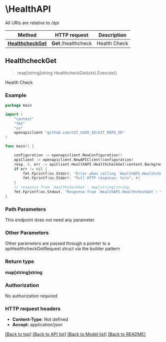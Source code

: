 # \HealthAPI

All URIs are relative to */api*

Method | HTTP request | Description
------------- | ------------- | -------------
[**HealthcheckGet**](HealthAPI.md#HealthcheckGet) | **Get** /healthcheck | Health Check



## HealthcheckGet

> map[string]string HealthcheckGet(ctx).Execute()

Health Check



### Example

```go
package main

import (
	"context"
	"fmt"
	"os"
	openapiclient "github.com/GIT_USER_ID/GIT_REPO_ID"
)

func main() {

	configuration := openapiclient.NewConfiguration()
	apiClient := openapiclient.NewAPIClient(configuration)
	resp, r, err := apiClient.HealthAPI.HealthcheckGet(context.Background()).Execute()
	if err != nil {
		fmt.Fprintf(os.Stderr, "Error when calling `HealthAPI.HealthcheckGet``: %v\n", err)
		fmt.Fprintf(os.Stderr, "Full HTTP response: %v\n", r)
	}
	// response from `HealthcheckGet`: map[string]string
	fmt.Fprintf(os.Stdout, "Response from `HealthAPI.HealthcheckGet`: %v\n", resp)
}
```

### Path Parameters

This endpoint does not need any parameter.

### Other Parameters

Other parameters are passed through a pointer to a apiHealthcheckGetRequest struct via the builder pattern


### Return type

**map[string]string**

### Authorization

No authorization required

### HTTP request headers

- **Content-Type**: Not defined
- **Accept**: application/json

[[Back to top]](#) [[Back to API list]](../README.md#documentation-for-api-endpoints)
[[Back to Model list]](../README.md#documentation-for-models)
[[Back to README]](../README.md)

